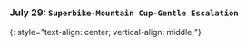 ### July 29:  **`Superbike-Mountain Cup-Gentle Escalation`**
{: style="text-align: center; vertical-align: middle;"}

